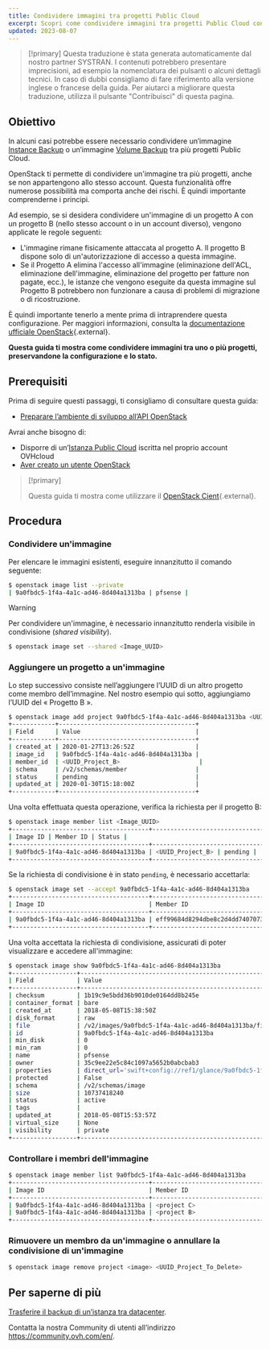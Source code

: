 ```yaml
---
title: Condividere immagini tra progetti Public Cloud
excerpt: Scopri come condividere immagini tra progetti Public Cloud con OpenStack
updated: 2023-08-07
---
```


> [!primary]
> Questa traduzione è stata generata automaticamente dal nostro partner SYSTRAN. I contenuti potrebbero presentare imprecisioni, ad esempio la nomenclatura dei pulsanti o alcuni dettagli tecnici. In caso di dubbi consigliamo di fare riferimento alla versione inglese o francese della guida. Per aiutarci a migliorare questa traduzione, utilizza il pulsante "Contribuisci" di questa pagina.
>

## Obiettivo

In alcuni casi potrebbe essere necessario condividere un’immagine [Instance Backup](save_an_instance1.) o un’immagine [Volume Backup](volume-backup1.) tra più progetti Public Cloud.

OpenStack ti permette di condividere un'immagine tra più progetti, anche se non appartengono allo stesso account.
Questa funzionalità offre numerose possibilità ma comporta anche dei rischi. È quindi importante comprenderne i principi.

Ad esempio, se si desidera condividere un'immagine di un progetto A con un progetto B (nello stesso account o in un account diverso), vengono applicate le regole seguenti:

- L'immagine rimane fisicamente attaccata al progetto A. Il progetto B dispone solo di un'autorizzazione di accesso a questa immagine.
- Se il Progetto A elimina l'accesso all'immagine (eliminazione dell'ACL, eliminazione dell'immagine, eliminazione del progetto per fatture non pagate, ecc.), le istanze che vengono eseguite da questa immagine sul Progetto B potrebbero non funzionare a causa di problemi di migrazione o di ricostruzione.

È quindi importante tenerlo a mente prima di intraprendere questa configurazione.
Per maggiori informazioni, consulta la [documentazione ufficiale OpenStack](https://docs.openstack.org/image-guide/share-images.html){.external}.

**Questa guida ti mostra come condividere immagini tra uno o più progetti, preservandone la configurazione e lo stato.**

## Prerequisiti

Prima di seguire questi passaggi, ti consigliamo di consultare questa guida:

- [Preparare l’ambiente di sviluppo all’API OpenStack](prepare_the_environment_for_using_the_openstack_api1.)

Avrai anche bisogno di:

- Disporre di un’[Istanza Public Cloud](https://www.ovhcloud.com/it/public-cloud/) iscritta nel proprio account OVHcloud
- [Aver creato un utente OpenStack](create_and_delete_a_user1.)

> [!primary]
>
> Questa guida ti mostra come utilizzare il [OpenStack Cient](https://docs.openstack.org/python-openstackclient/latest/){.external}.
>

## Procedura

### Condividere un'immagine

Per elencare le immagini esistenti, eseguire innanzitutto il comando seguente:

```bash
$ openstack image list --private
| 9a0fbdc5-1f4a-4a1c-ad46-8d404a1313ba | pfsense |
```

> [!warning]
> 
> Per condividere un'immagine, è necessario innanzitutto renderla visibile in condivisione (*shared visibility*).
>

```bash
$ openstack image set --shared <Image_UUID>
```

### Aggiungere un progetto a un'immagine

Lo step successivo consiste nell’aggiungere l’UUID di un altro progetto come membro dell’immagine. Nel nostro esempio qui sotto, aggiungiamo l’UUID del « Progetto B ».

```bash
$ openstack image add project 9a0fbdc5-1f4a-4a1c-ad46-8d404a1313ba <UUID_Project_B>
+------------+--------------------------------------+
| Field      | Value                                |
+------------+--------------------------------------+
| created_at | 2020-01-27T13:26:52Z                 |
| image_id   | 9a0fbdc5-1f4a-4a1c-ad46-8d404a1313ba |
| member_id  | <UUID_Project_B>                      |
| schema     | /v2/schemas/member                   |
| status     | pending                              |
| updated_at | 2020-01-30T15:18:00Z                 |
+------------+--------------------------------------+
```

Una volta effettuata questa operazione, verifica la richiesta per il progetto B:

```bash
$ openstack image member list <Image_UUID>
+--------------------------------------+----------------------------------+----------+
| Image ID | Member ID | Status |
+--------------------------------------+----------------------------------+----------+
| 9a0fbdc5-1f4a-4a1c-ad46-8d404a1313ba | <UUID_Project_B> | pending |
+--------------------------------------+----------------------------------+----------+
```

Se la richiesta di condivisione è in stato `pending`, è necessario accettarla:

```bash
$ openstack image set --accept 9a0fbdc5-1f4a-4a1c-ad46-8d404a1313ba
+--------------------------------------+----------------------------------+----------+
| Image ID                             | Member ID                        | Status   |
+--------------------------------------+----------------------------------+----------+
| 9a0fbdc5-1f4a-4a1c-ad46-8d404a1313ba | eff99684d8294dbe8c2d4dd7407073f1 | accepted |
+--------------------------------------+----------------------------------+----------+
```

Una volta accettata la richiesta di condivisione, assicurati di poter visualizzare e accedere all'immagine:

```bash
$ openstack image show 9a0fbdc5-1f4a-4a1c-ad46-8d404a1313ba
+------------------+----------------------------------------------------------------------------------------------------------------------------------------------------------------------------------------+
| Field            | Value                                                                                                                                                                                  |
+------------------+----------------------------------------------------------------------------------------------------------------------------------------------------------------------------------------+
| checksum         | 1b19c9e5bdd36b9010de0164dd8b245e                                                                                                                                                       |
| container_format | bare                                                                                                                                                                                   |
| created_at       | 2018-05-08T15:38:50Z                                                                                                                                                                   |
| disk_format      | raw                                                                                                                                                                                    |
| file             | /v2/images/9a0fbdc5-1f4a-4a1c-ad46-8d404a1313ba/file                                                                                                                                   |
| id               | 9a0fbdc5-1f4a-4a1c-ad46-8d404a1313ba                                                                                                                                                   |
| min_disk         | 0                                                                                                                                                                                      |
| min_ram          | 0                                                                                                                                                                                      |
| name             | pfsense                                                                                                                                                                                |
| owner            | 35c9ee22e5c84c1097a5652b0abcbab3                                                                                                                                                       |
| properties       | direct_url='swift+config://ref1/glance/9a0fbdc5-1f4a-4a1c-ad46-8d404a1313ba', locations='[{'url': 'swift+config://ref1/glance/9a0fbdc5-1f4a-4a1c-ad46-8d404a1313ba', 'metadata': {}}]' |
| protected        | False                                                                                                                                                                                  |
| schema           | /v2/schemas/image                                                                                                                                                                      |
| size             | 10737418240                                                                                                                                                                            |
| status           | active                                                                                                                                                                                 |
| tags             |                                                                                                                                                                                        |
| updated_at       | 2018-05-08T15:53:57Z                                                                                                                                                                   |
| virtual_size     | None                                                                                                                                                                                   |
| visibility       | private                                                                                                                                                                                |
+------------------+----------------------------------------------------------------------------------------------------------------------------------------------------------------------------------------+
```

### Controllare i membri dell'immagine

```bash
$ openstack image member list 9a0fbdc5-1f4a-4a1c-ad46-8d404a1313ba
+--------------------------------------+----------------------------------+----------+
| Image ID                             | Member ID                        | Status   |
+--------------------------------------+----------------------------------+----------+
| 9a0fbdc5-1f4a-4a1c-ad46-8d404a1313ba | <project C>                      | pending  |
| 9a0fbdc5-1f4a-4a1c-ad46-8d404a1313ba | <project B>                      | accepted |
+--------------------------------------+----------------------------------+----------+
```

### Rimuovere un membro da un'immagine o annullare la condivisione di un'immagine

```bash
$ openstack image remove project <image> <UUID_Project_To_Delete>
```

## Per saperne di più

[Trasferire il backup di un’istanza tra datacenter](transfer_instance_backup_from_one_datacentre_to_another1.).

Contatta la nostra Community di utenti all’indirizzo <https://community.ovh.com/en/>.